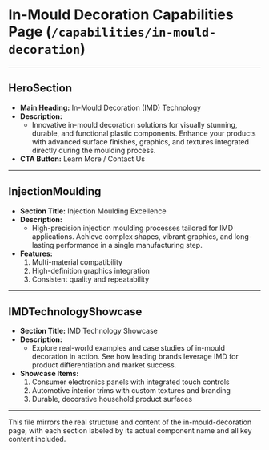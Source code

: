 # In-Mould Decoration Capabilities Page (`/capabilities/in-mould-decoration`)

---

## HeroSection
- **Main Heading:** In-Mould Decoration (IMD) Technology
- **Description:**
  - Innovative in-mould decoration solutions for visually stunning, durable, and functional plastic components. Enhance your products with advanced surface finishes, graphics, and textures integrated directly during the moulding process.
- **CTA Button:** Learn More / Contact Us

---

## InjectionMoulding
- **Section Title:** Injection Moulding Excellence
- **Description:**
  - High-precision injection moulding processes tailored for IMD applications. Achieve complex shapes, vibrant graphics, and long-lasting performance in a single manufacturing step.
- **Features:**
  1. Multi-material compatibility
  2. High-definition graphics integration
  3. Consistent quality and repeatability

---

## IMDTechnologyShowcase
- **Section Title:** IMD Technology Showcase
- **Description:**
  - Explore real-world examples and case studies of in-mould decoration in action. See how leading brands leverage IMD for product differentiation and market success.
- **Showcase Items:**
  1. Consumer electronics panels with integrated touch controls
  2. Automotive interior trims with custom textures and branding
  3. Durable, decorative household product surfaces

---

This file mirrors the real structure and content of the in-mould-decoration page, with each section labeled by its actual component name and all key content included.
